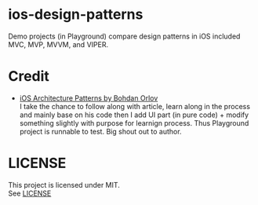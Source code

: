 # ios-design-patterns

Demo projects (in Playground) compare design patterns in iOS included MVC, MVP, MVVM, and VIPER.

# Credit

* [iOS Architecture Patterns by Bohdan Orlov](https://medium.com/ios-os-x-development/ios-architecture-patterns-ecba4c38de52#.dq4fwa189)  
   I take the chance to follow along with article, learn along in the process and mainly base on his code then I add UI part (in pure code) + modify something slightly with purpose for learnign process. Thus Playground project is runnable to test. Big shout out to author. 

# LICENSE

This project is licensed under MIT.  
See [LICENSE](https://github.com/haxpor/ios-design-patterns/blob/master/LICENSE)
